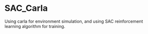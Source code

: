 # SAC_Carla
Using carla for environment simulation, and using SAC reinforcement learning algorithm for training.
